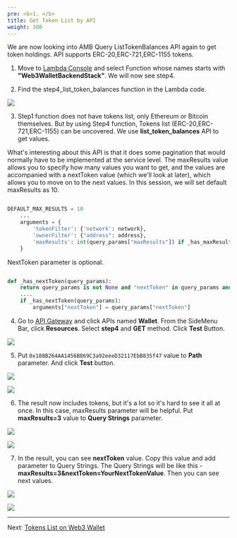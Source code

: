 ```yaml
---
pre: <b>1. </b>
title: Get Token List by API
weight: 300
---
```


We are now looking into AMB Query ListTokenBalances API again to get token holdings. API supports ERC-20,ERC-721,ERC-1155 tokens. 

1. Move to [Lambda Console](https://us-east-1.console.aws.amazon.com/lambda/home?region=us-east-1#/) and select Function whose names starts with **"Web3WalletBackendStack"**. We will now see step4. 

2. Find the step4_list_token_balances function in the Lambda code.

![](/contents/static/04-token-list/00-token-list-query-api/lambda_step4.png)


3. Step1 function does not have tokens list, only Ethereum or Bitcoin themselves. But by using Step4 function, Tokens list (ERC-20,ERC-721,ERC-1155) can be uncovered. We use **list_token_balances** API to get values.

What's interesting about this API is that it does some pagination that would normally have to be implemented at the service level. The maxResults value allows you to specify how many values you want to get, and the values are accompanied with a nextToken value (which we'll look at later), which allows you to move on to the next values. In this session, we will set default maxResults as 10. 

```python

DEFAULT_MAX_RESULTS = 10
    ...
    arguments = {
        'tokenFilter': {'network': network},
        'ownerFilter': {"address": address},
        'maxResults': int(query_params["maxResults"]) if _has_maxResult(query_params) else DEFAULT_MAX_RESULTS,
    }

```

NextToken parameter is optional. 

```python

def _has_nextToken(query_params):
    return query_params is not None and "nextToken" in query_params and query_params['nextToken'] is not None and query_params['nextToken'] != ''
    ....
    if _has_nextToken(query_params):
        arguments["nextToken"] = query_params["nextToken"]

```

4. Go to [API Gateway](https://us-east-1.console.aws.amazon.com/apigateway/home?region=us-east-1#/apis) and click APIs named **Wallet**. From the SideMenu Bar, click **Resources**. Select **step4** and **GET** method. Click **Test** Button. 

![](/contents/static/04-token-list/00-token-list-query-api/api_gateway_test.png)


5. Put `0x188B264AA1456B869C3a92eeeD32117EbB835f47` value to **Path** parameter. And click **Test** button.

![](/contents/static/02-token-balance/00-token-balance-query-api/step1_test_eth.png)

![](/contents/static/02-token-balance/00-token-balance-query-api/step_1_test_result_first.png)

6. The result now includes tokens, but it's a lot so it's hard to see it all at once. In this case, maxResults parameter will be helpful. Put **maxResults=3** value to **Query Strings** parameter.

![](/contents/static/02-token-balance/00-token-balance-query-api/step1_test_with_max.png)

![](/contents/static/02-token-balance/00-token-balance-query-api/step1_test_result_max.png)

7. In the result, you can see **nextToken** value. Copy this value and add parameter to Query Strings. The Query Strings will be like this - **maxResults=3&nextToken=YourNextTokenValue**. Then you can see next values.

![](/contents/static/02-token-balance/00-token-balance-query-api/step1_test_with_result_next.png)

![](/contents/static/02-token-balance/00-token-balance-query-api/step1_test_next.png)


----
Next: [Tokens List on Web3 Wallet](../01-token-list-query-wallet/index.en.md)
